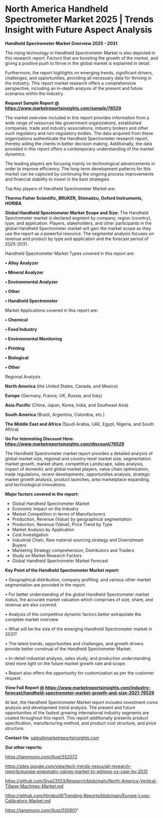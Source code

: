 # North America Handheld Spectrometer Market 2025 | Trends Insight with Future Aspect Analysis

<Strong> Handheld Spectrometer Market Overview 2025 - 2031</strong>

The rising technology in Handheld Spectrometer Market is also depicted in this research report. Factors that are boosting the growth of the market, and giving a positive push to thrive in the global market is explained in detail.

Furthermore, the report highlights on emerging trends, significant drivers, challenges, and opportunities, providing all necessary data for thriving in the industry. This report market research offers a comprehensive perspective, including an in-depth analysis of the present and future scenarios within the industry.

<strong>Request Sample Report @ <a href=https://www.marketreportsinsights.com/sample/76529>https://www.marketreportsinsights.com/sample/76529</a></strong>

The market overview included in this report provides information from a wide range of resources like government organizations, established companies, trade and industry associations, industry brokers and other such regulatory and non-regulatory bodies. The data acquired from these organizations authenticate the Handheld Spectrometer research report, thereby aiding the clients in better decision making. Additionally, the data provided in this report offers a contemporary understanding of the market dynamics.

The leading players are focusing mainly on technological advancements in order to improve efficiency. The long-term development patterns for this market can be captured by continuing the ongoing process improvements and financial stability to invest in the best strategies.

Top Key players of Handheld Spectrometer Market are:

<strong>Thermo Fisher Scientific, BRUKER, Shimadzu, Oxford Instruments, HORIBA</strong>

<strong><b>Global Handheld Spectrometer Market Scope and Size:</b></strong>
The Handheld Spectrometer market is declared segment by company, region (country), type, and application. Players, stakeholders, and other participants in the global Handheld Spectrometer market will gain the market scope as they use the report as a powerful resource. The segmental analysis focuses on revenue and product by type and application and the forecast period of 2025-2031.

Handheld Spectrometer Market Types covered in this report are:

<strong>• Alloy Analyzer

• Mineral Analyzer

• Environmental Analyzer

• Other

• Handheld Spectrometer</strong>

Market Applications covered in this report are:

<strong>• Chemical

• Food Industry

• Environmental Monitoring

• Printing

• Biological

• Other</strong> 

Regional Analysis

<strong>North America</strong> (the United States, Canada, and Mexico)

<strong>Europe</strong> (Germany, France, UK, Russia, and Italy)

<strong>Asia-Pacific</strong> (China, Japan, Korea, India, and Southeast Asia)

<strong>South America</strong> (Brazil, Argentina, Colombia, etc.)

<strong>The Middle East and Africa</strong> (Saudi Arabia, UAE, Egypt, Nigeria, and South Africa)

<strong>Go For Interesting Discount Here: <a href=https://www.marketreportsinsights.com/discount/76529>https://www.marketreportsinsights.com/discount/76529</a></strong>

The Handheld Spectrometer market report provides a detailed analysis of global market size, regional and country-level market size, segmentation market growth, market share, competitive Landscape, sales analysis, impact of domestic and global market players, value chain optimization, trade regulations, recent developments, opportunities analysis, strategic market growth analysis, product launches, area marketplace expanding, and technological innovations.

<strong><b>Major factors covered in the report:</b></strong>
<ul>
  <li>Global Handheld Spectrometer Market </li>
  <li>Economic Impact on the Industry</li>
  <li>Market Competition in terms of Manufacturers</li>
  <li>Production, Revenue (Value) by geographical segmentation</li>
  <li>Production, Revenue (Value), Price Trend by Type</li>
  <li>Market Analysis by Application</li>
  <li>Cost Investigation</li>
  <li>Industrial Chain, Raw material sourcing strategy and Downstream Buyers</li>
  <li>Marketing Strategy comprehension, Distributors and Traders</li>
  <li>Study on Market Research Factors</li>
  <li>Global Handheld Spectrometer Market Forecast</li>
</ul>

<strong><b>Key Point of the Handheld Spectrometer Market report:</b></strong>

• Geographical distribution, company profiling, and various other market segmentation are provided in the report.

• For better understanding of the global Handheld Spectrometer market status, the accurate market valuation which comprises of size, share, and revenue are also covered.

• Analysis of the competitive dynamic factors better extrapolate the complete market overview

• What will be the size of the emerging Handheld Spectrometer market in 2031?

• The latest trends, opportunities and challenges, and growth drivers provide better construal of the Handheld Spectrometer Market.

• In-detail industrial analysis, sales study, and production understanding shed more light on the future market growth rate and scope.

• Report also offers the opportunity for customization as per the customer request.

<strong><b>View Full Report @ <a href=https://www.marketreportsinsights.com/industry-forecast/handheld-spectrometer-market-growth-and-size-2021-76529>https://www.marketreportsinsights.com/industry-forecast/handheld-spectrometer-market-growth-and-size-2021-76529</a></b></strong>


At last, the Handheld Spectrometer Market report includes investment come analysis and development trend analysis. The present and future opportunities of the fastest growing international industry segments are coated throughout this report. This report additionally presents product specification, manufacturing method, and product cost structure, and price structure.

<strong>Contact Us:</strong>
sales@marketreportsinsights.com

<strong>Our other reports:</strong>

<a href=https://tanomuno.com/illust/552072>https://tanomuno.com/illust/552072</a>

<a href=https://sites.google.com/view/tech-trends-nexus/all-research-reports/europe-pneumatic-valves-market-to-witness-xx-cagr-by-2031>https://sites.google.com/view/tech-trends-nexus/all-research-reports/europe-pneumatic-valves-market-to-witness-xx-cagr-by-2031</a>

<a href=https://github.com/Siya23553/Research/blob/main/North-America-Vertical-Tillage-Machines-Market.md>https://github.com/Siya23553/Research/blob/main/North-America-Vertical-Tillage-Machines-Market.md</a>

<a href=https://github.com/Hindavii9/Trending-Reports/blob/main/Europe-Loop-Calibrators-Market.md>https://github.com/Hindavii9/Trending-Reports/blob/main/Europe-Loop-Calibrators-Market.md</a>

<a href=https://tanomuno.com/illust/550901>https://tanomuno.com/illust/550901</a>"

